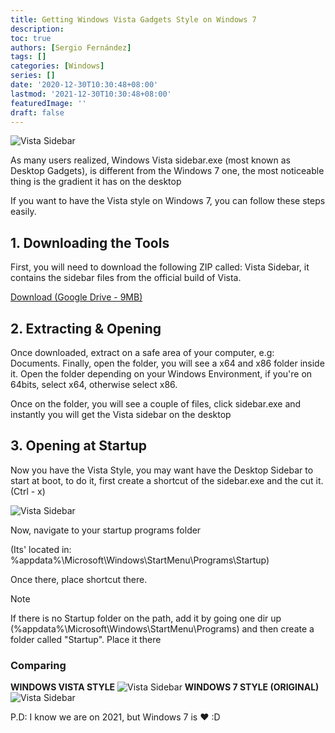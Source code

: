 ```yaml
---
title: Getting Windows Vista Gadgets Style on Windows 7
description:
toc: true
authors: [Sergio Fernández]
tags: []
categories: [Windows]
series: []
date: '2020-12-30T10:30:48+08:00'
lastmod: '2021-12-30T10:30:48+08:00'
featuredImage: ''
draft: false
---
```

<img src="/media/sidebar/main.png" alt="Vista Sidebar" >

As many users realized, Windows Vista sidebar.exe (most known as Desktop Gadgets), is different from the Windows 7 one, the most noticeable thing is the gradient it has on the desktop

If you want to have the Vista style on Windows 7, you can follow these steps easily.

## 1. Downloading the Tools
First, you will need to download the following ZIP called: Vista Sidebar, it contains the sidebar files from the official build of Vista.

[Download (Google Drive - 9MB)](https://drive.google.com/u/0/uc?export=download&confirm=2Mdg&id=17N3NhrK4zrckT7GeaUxjuWOR2OEkMye7)

## 2. Extracting & Opening
Once downloaded, extract on a safe area of your computer, e.g: Documents. Finally, open the folder, you will see a x64 and x86 folder inside it. Open the folder depending on your Windows Environment, if you're on 64bits, select x64, otherwise select x86.

Once on the folder, you will see a couple of files, click sidebar.exe and instantly you will get the Vista sidebar on the desktop

## 3. Opening at Startup
Now you have the Vista Style, you may want have the Desktop Sidebar to start at boot, to do it, first create a shortcut of the sidebar.exe and the cut it. (Ctrl - x)

<img src="/media/sidebar/shortcut.png" alt="Vista Sidebar" >

Now, navigate to your startup programs folder

(Its' located in: %appdata%\Microsoft\Windows\StartMenu\Programs\Startup)

Once there, place shortcut there.

> [!NOTE]
> If there is no Startup folder on the path, add it by going one dir up (%appdata%\Microsoft\Windows\StartMenu\Programs) and then create a folder called "Startup". Place it there


### Comparing
**WINDOWS VISTA STYLE**
<img src="/media/sidebar/vista.png" alt="Vista Sidebar" >
**WINDOWS 7 STYLE (ORIGINAL)**
<img src="/media/sidebar/7.png" alt="Vista Sidebar" >

P.D: I know we are on 2021, but Windows 7 is ❤ :D
